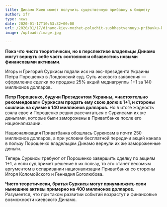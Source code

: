 ```yaml
---
title: Динамо Киев может получить существенную прибавку к бюджету
author: xfr
type: news
date: 2020-01-17T10:53:32+00:00
url: /2020/01/17/dinamo-kiev-mozhet-poluchit-sushhestvennuyu-pribavku-k-byudzhetu/
image: /uploads/image.jpg

---
```

**Пока что чисто теоретически, но в перспективе владельцы Динамо могут вернуть себе часть состояния и обзавестись новыми финансовыми активами.**

Игорь и Григорий Суркисы подали иск на экс-президента Украины Петра Порошенко в Лондонский суд. Суть искового заявления &#8212; оформление сделки по продаже 25% акций медиагруппы 1+1 за 140 миллионов долларов.

**Петр Порошенко, будучи Президентом Украины, &#171;настоятельно рекомендовал&#187; Суркисам продать ему свою долю в 1+1, и стороны сошлись на сумме в 140 миллионов долларов.** Но в итоге жадность взяла свое и Порошенко решил рассчитаться с Суркисами их же деньгами, которые были заморожены в Приватбанке после его национализации.

Национализация Приватбанка обошлась Суркисам в почти 250 миллионов долларов, а при условии бесплатной передачи акций канала в пользу Порошенко владельцам Динамо вернули их же замороженные деньги.

Теперь Суркисы требуют от Порошенко завершить сделку по акциям 1+1, а если суд примет решение в их пользу, то это станет весомым аргументом в оспаривании национализации Приватбанка со стороны Игоря Коломойского и Геннадия Боголюбова.

**Чисто теоретически, братья Суркисы могут приумножить свои нынешние активы примерно на 400 миллионов долларов.** Разумеется, что при таком развитии событий возрастут и финансовые возможности киевского Динамо.